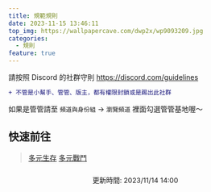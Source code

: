 ```yaml
---
title: 規範規則
date: 2023-11-15 13:46:11
top_img: https://wallpapercave.com/dwp2x/wp9093209.jpg
categories: 
  - 規則
feature: true
---
```

請按照 Discord 的社群守則
https://discord.com/guidelines

```diff
+ 不管是小幫手、管管、版主，都有權限封鎖或是踢出此社群
```

如果是管管請至 `頻道與身份組` -> `瀏覽頻道` 裡面勾選管管基地喔～

## 快速前往
> [多元生存](/rules/survival)
> [多元戰鬥](/rules/pvp)

<span style="margin: 1.5rem auto; display: block; max-width: 90%; text-align: center; font-size: 0.85rem;">更新時間: 2023/11/14 14:00</span>